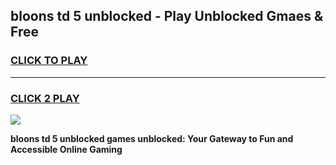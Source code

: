 
## bloons td 5 unblocked - Play Unblocked Gmaes & Free
<h3>
<a href="https://news.freeplayer.one?title=bloons_td_5_unblocked&ref=16F">CLICK TO PLAY</a></h3>
<hr>

<h3>
<a href="https://news.freeplayer.one?title=bloons_td_5_unblocked&ref=16F">CLICK 2 PLAY</a>
  
</h3>

<a href="https://news.freeplayer.one?title=bloons_td_5_unblocked&ref=16F/"><img src="https://clearcache.store/games.png"></a>


**bloons td 5 unblocked games unblocked: Your Gateway to Fun and Accessible Online Gaming**
